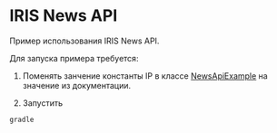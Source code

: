 # IRIS News API
Пример использования IRIS News API.

Для запуска примера требуется:

1) Поменять занчение константы IP в классе [NewsApiExample](https://github.com/pvnhome/iris_news_api_example/blob/master/src/main/java/kz/irbis/iris/news/NewsApiExample.java) на значение из документации.

2) Запустить

```console
gradle
```

